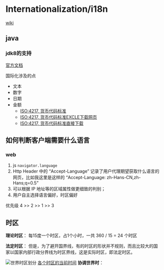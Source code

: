 # Internationalization/i18n

[wiki](https://en.wikipedia.org/wiki/Internationalization_and_localization )


## java

### jdk8的支持
[官方文档](https://docs.oracle.com/javase/8/docs/technotes/guides/intl/index.html )

国际化涉及的点
- 文本
- 数字
- 日期
- 金额
    - [ISO:4217, 货币代码标准](https://www.iban.com/currency-codes )
    - [ISO:4217, 货币代码标准EXCLE下载网页](https://www.six-group.com/en/products-services/financial-information/data-standards.html)
    - [ISO:4217, 货币代码标准直接下载](https://www.six-group.com/dam/download/financial-information/data-center/iso-currrency/lists/list-one.xls)

## 如何判断客户端需要什么语言

### web 

1. js `navigator.language`
1. Http Header 中的 “Accept-Language” 记录了用户代理期望获取什么语言的网页，比如我这里是这样的 “Accept-Language: zh-Hans-CN,zh-Hans;q=0.5”
1. 可以根据 IP 地址等的区域属性做更细致的判别；
1. 用户自主选择语言偏好，时区偏好


优先级
4 >> 2 >> 1 >> 3


## 时区

**理论时区**：
每15度一个时区，占1个小时，一共 360 / 15 = 24 个时区

**法定时区**：
但是，为了避开国界线，有的时区的形状并不规则，而且比较大的国家以国家内部行政分界线为时区界线，这是实际时区，即法定时区。

![世界时区划分](https://upload.wikimedia.org/wikipedia/commons/8/88/World_Time_Zones_Map.png)
[各个时区的当前时间](https://time.is)
**协调世界时**：



